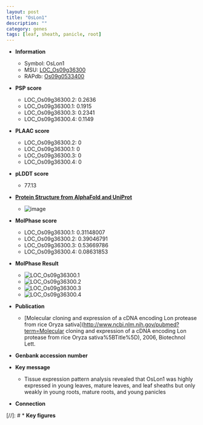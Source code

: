 ```yaml
---
layout: post
title: "OsLon1"
description: ""
category: genes
tags: [leaf, sheath, panicle, root]
---
```


* **Information**  
    + Symbol: OsLon1  
    + MSU: [LOC_Os09g36300](http://rice.plantbiology.msu.edu/cgi-bin/ORF_infopage.cgi?orf=LOC_Os09g36300)  
    + RAPdb: [Os09g0533400](http://rapdb.dna.affrc.go.jp/viewer/gbrowse_details/irgsp1?name=Os09g0533400)  

* **PSP score**  
    + LOC_Os09g36300.2: 0.2636 
    + LOC_Os09g36300.1: 0.1915 
    + LOC_Os09g36300.3: 0.2341 
    + LOC_Os09g36300.4: 0.1149 

* **PLAAC score**  
    + LOC_Os09g36300.2: 0 
    + LOC_Os09g36300.1: 0 
    + LOC_Os09g36300.3: 0 
    + LOC_Os09g36300.4: 0 

* **pLDDT score**
    + 77.13

* **[Protein Structure from AlphaFold and UniProt](https://www.uniprot.org/uniprotkb/Q0J032/entry#structure)**
    + ![image](https://ricepsp.github.io/images/Q0/AF-Q0J032-F1.png)

* **MolPhase score**
    + LOC_Os09g36300.1: 0.31148007
    + LOC_Os09g36300.2: 0.39046791
    + LOC_Os09g36300.3: 0.53669786
    + LOC_Os09g36300.4: 0.08631853

* **MolPhase Result**
    + ![LOC_Os09g36300.1](https://304243504.github.io/Pictures/LOC_Os09g/LOC_Os09g36300.1.png)
    + ![LOC_Os09g36300.2](https://304243504.github.io/Pictures/LOC_Os09g/LOC_Os09g36300.2.png)
    + ![LOC_Os09g36300.3](https://304243504.github.io/Pictures/LOC_Os09g/LOC_Os09g36300.3.png)
    + ![LOC_Os09g36300.4](https://304243504.github.io/Pictures/LOC_Os09g/LOC_Os09g36300.4.png)

* **Publication**  
    + [Molecular cloning and expression of a cDNA encoding Lon protease from rice Oryza sativa](http://www.ncbi.nlm.nih.gov/pubmed?term=Molecular cloning and expression of a cDNA encoding Lon protease from rice Oryza sativa%5BTitle%5D), 2006, Biotechnol Lett.

* **Genbank accession number**  

* **Key message**  
    + Tissue expression pattern analysis revealed that OsLon1 was highly expressed in young leaves, mature leaves, and leaf sheaths but only weakly in young roots, mature roots, and young panicles

* **Connection**  

[//]: # * **Key figures**  


